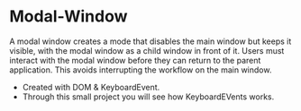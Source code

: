 # Modal-Window
A modal window creates a mode that disables the main window but keeps it visible, with the modal window as a child window in front of it. Users must interact with the modal window before they can return to the parent application. This avoids interrupting the workflow on the main window.</br>
* Created with DOM & KeyboardEvent.</br>
* Through this small project you will see how KeyboardEVents works.</br>
